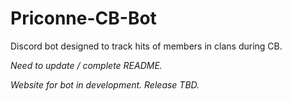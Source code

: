 # Priconne-CB-Bot

Discord bot designed to track hits of members in clans during CB. 

*Need to update / complete README.*

*Website for bot in development. Release TBD.*